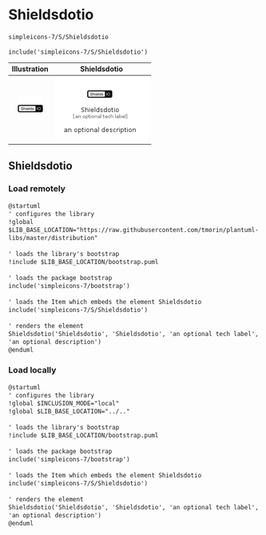 # Shieldsdotio


```text
simpleicons-7/S/Shieldsdotio
```

```text
include('simpleicons-7/S/Shieldsdotio')
```



| Illustration | Shieldsdotio |
| :---: | :---: |
| ![illustration for Illustration](../../simpleicons-7/S/Shieldsdotio.png) | ![illustration for Shieldsdotio](../../simpleicons-7/S/Shieldsdotio.Local.png) |




## Shieldsdotio

### Load remotely
```plantuml
@startuml
' configures the library
!global $LIB_BASE_LOCATION="https://raw.githubusercontent.com/tmorin/plantuml-libs/master/distribution"

' loads the library's bootstrap
!include $LIB_BASE_LOCATION/bootstrap.puml

' loads the package bootstrap
include('simpleicons-7/bootstrap')

' loads the Item which embeds the element Shieldsdotio
include('simpleicons-7/S/Shieldsdotio')

' renders the element
Shieldsdotio('Shieldsdotio', 'Shieldsdotio', 'an optional tech label', 'an optional description')
@enduml
```

### Load locally
```plantuml
@startuml
' configures the library
!global $INCLUSION_MODE="local"
!global $LIB_BASE_LOCATION="../.."

' loads the library's bootstrap
!include $LIB_BASE_LOCATION/bootstrap.puml

' loads the package bootstrap
include('simpleicons-7/bootstrap')

' loads the Item which embeds the element Shieldsdotio
include('simpleicons-7/S/Shieldsdotio')

' renders the element
Shieldsdotio('Shieldsdotio', 'Shieldsdotio', 'an optional tech label', 'an optional description')
@enduml
```

